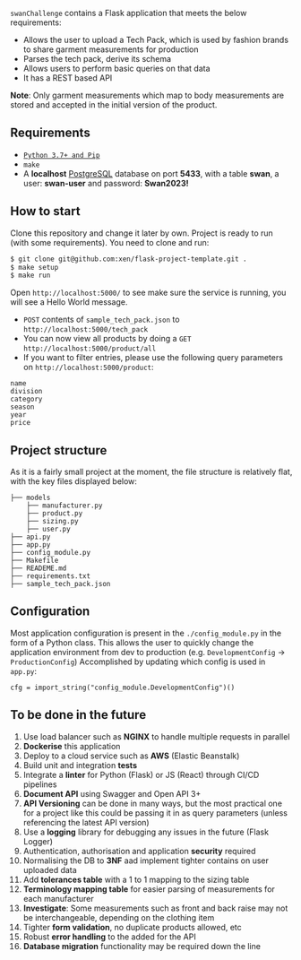 `swanChallenge` contains a Flask application that meets the below requirements:

- Allows the user to upload a Tech Pack, which is used by fashion brands to share garment measurements for production
- Parses the tech pack, derive its schema
- Allows users to perform basic queries on that data
- It has a REST based API

**Note**: Only garment measurements which map to body measurements are stored and accepted in the initial version of the product.

## Requirements
- [`Python 3.7+ and Pip`](https://www.python.org/)
- `make`
- A **localhost** [PostgreSQL](https://www.postgresql.org/) database on port **5433**, with a table **swan**, a user: **swan-user** and password: **Swan2023!**


## How to start

Clone this repository and change it later by own. Project is ready to run (with some requirements). You need to clone and run:

```sh
$ git clone git@github.com:xen/flask-project-template.git .
$ make setup
$ make run
```

Open `http://localhost:5000/` to see make sure the service is running, you will see a Hello World message.

- `POST` contents of `sample_tech_pack.json` to `http://localhost:5000/tech_pack`
- You can now view all products by doing a `GET` `http://localhost:5000/product/all`
- If you want to filter entries, please use the following query parameters on `http://localhost:5000/product`:
```
name
division
category
season
year
price
```

## Project structure

As it is a fairly small project at the moment, the file structure is relatively flat, with the key files displayed below: 

    ├── models
        ├── manufacturer.py
        ├── product.py
        ├── sizing.py
        ├── user.py
    ├── api.py
    ├── app.py
    ├── config_module.py
    ├── Makefile
    ├── READEME.md
    ├── requirements.txt
    ├── sample_tech_pack.json
    

## Configuration

Most application configuration is present in the `./config_module.py` in the form of a Python class.
This allows the user to quickly change the application environment from dev to production (e.g. `DevelopmentConfig` -> `ProductionConfig`) 
Accomplished by updating which config is used in `app.py`:
```
cfg = import_string("config_module.DevelopmentConfig")()
```

## To be done in the future
1. Use load balancer such as **NGINX** to handle multiple requests in parallel
2. **Dockerise** this application
3. Deploy to a cloud service such as **AWS** (Elastic Beanstalk)
4. Build unit and integration **tests**
5. Integrate a **linter** for Python (Flask) or JS (React) through CI/CD pipelines
6. **Document API** using Swagger and Open API 3+
7. **API Versioning** can be done in many ways, but the most practical one for a project like this could be passing it in as query parameters (unless referencing the latest API version)
8. Use a **logging** library for debugging any issues in the future (Flask Logger)
9. Authentication, authorisation and application **security** required
10. Normalising the DB to **3NF** aad implement tighter contains on user uploaded data 
11. Add **tolerances table** with a 1 to 1 mapping to the sizing table
12. **Terminology mapping table** for easier parsing of measurements for each manufacturer
13. **Investigate**: Some measurements such as front and back raise may not be interchangeable, depending on the clothing item 
14. Tighter **form validation**, no duplicate products allowed, etc
15. Robust **error handling** to the added for the API 
16. **Database migration** functionality may be required down the line